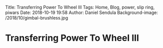 Title: Transferring Power To Wheel III
Tags: Home, Blog, power, slip ring, piwars
Date: 2018-10-19 19:58
Author: Daniel Sendula
Background-image: /2018/10/gimbal-brushless.jpg

# Transferring Power To Wheel III

